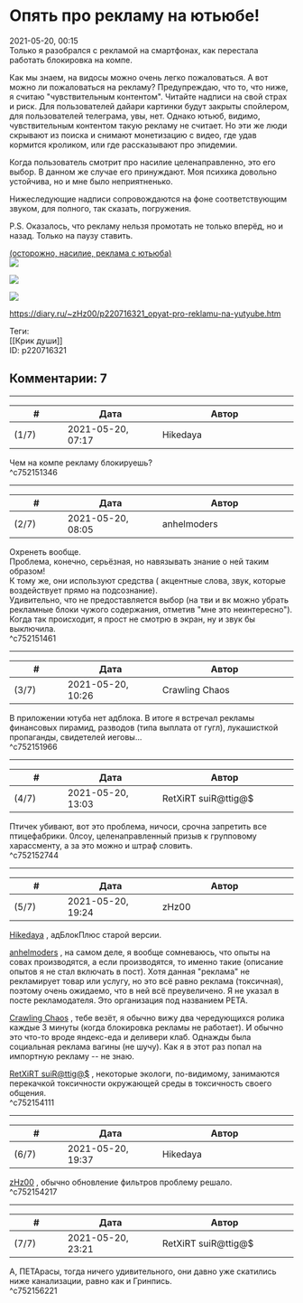 Опять про рекламу на ютьюбе!
============================

  
2021-05-20, 00:15  
 Только я разобрался с рекламой на смартфонах, как перестала работать блокировка на компе.   
   
 Как мы знаем, на видосы можно очень легко пожаловаться. А вот можно ли пожаловаться на рекламу? Предупреждаю, что то, что ниже, я считаю "чувствительным контентом". Читайте надписи на свой страх и риск. Для пользователей дайари картинки будут закрыты спойлером, для пользователей телеграма, увы, нет. Однако ютьюб, видимо, чувствительным контентом такую рекламу не считает. Но эти же люди скрывают из поиска и снимают монетизацию с видео, где удав кормится кроликом, или где рассказывают про эпидемии.   
   
 Когда пользователь смотрит про насилие целенаправленно, это его выбор. В данном же случае его принуждают. Моя психика довольно устойчива, но и мне было неприятненько.   
   
 Нижеследующие надписи сопровождаются на фоне соответствующим звуком, для полного, так сказать, погружения.   
   
 P.S. Оказалось, что рекламу нельзя промотать не только вперёд, но и назад. Только на паузу ставить.   
   
  [(осторожно, насилие, реклама с ютьюба)](https://zHz00.diary.ru/p220716321.htm?index=1#linkmore220716321m1)      
   [![](https://d.radikal.ru/d36/2105/68/e16a4af81c3dt.jpg)](https://d.radikal.ru/d36/2105/68/e16a4af81c3d.jpg)    
   
  [![](https://b.radikal.ru/b07/2105/2b/7dfa4c7aa710t.jpg)](https://b.radikal.ru/b07/2105/2b/7dfa4c7aa710.jpg)    
   
  [![](https://d.radikal.ru/d25/2105/e0/3cc0f07f0834t.jpg)](https://d.radikal.ru/d25/2105/e0/3cc0f07f0834.jpg)     
     
  
<https://diary.ru/~zHz00/p220716321_opyat-pro-reklamu-na-yutyube.htm>  
  
Теги:  
[[Крик души]]  
ID: p220716321  


Комментарии: 7
--------------

  


---



|         #         |              Дата              |                     Автор                     |           ID           |
| --- | --- | --- | --- |
| (1/7) | 2021-05-20, 07:17 | Hikedaya | c752151346 |

  
 Чем на компе рекламу блокируешь?   
 ^c752151346

---



|         #         |              Дата              |                     Автор                     |           ID           |
| --- | --- | --- | --- |
| (2/7) | 2021-05-20, 08:05 | anhelmoders | c752151461 |

  
 Охренеть вообще.   
 Проблема, конечно, серьёзная, но навязывать знание о ней таким образом!   
 К тому же, они используют средства ( акцентные слова, звук, которые воздействует прямо на подсознание).   
 Удивительно, что не предоставляется выбор (на тви и вк можно убрать рекламные блоки чужого содержания, отметив "мне это неинтересно").   
 Когда так происходит, я прост не смотрю в экран, ну и звук бы выключила.   
 ^c752151461

---



|         #         |              Дата              |                     Автор                     |           ID           |
| --- | --- | --- | --- |
| (3/7) | 2021-05-20, 10:26 | Crawling Chaos | c752151966 |

  
 В приложении ютуба нет адблока. В итоге я встречал рекламы финансовых пирамид, разводов (типа выплата от гугл), лукашисткой пропаганды, свидетелей иеговы...   
 ^c752151966

---



|         #         |              Дата              |                     Автор                     |           ID           |
| --- | --- | --- | --- |
| (4/7) | 2021-05-20, 13:03 | RetXiRT suiR@ttig@$ | c752152744 |

  
 Птичек убивают, вот это проблема, ничоси, срочна запретить все птицефабрики. 0лсоу, целенаправленный призыв к групповому харассменту, а за это можно и штраф словить.   
 ^c752152744

---



|         #         |              Дата              |                     Автор                     |           ID           |
| --- | --- | --- | --- |
| (5/7) | 2021-05-20, 19:24 | zHz00 | c752154111 |

  
  [Hikedaya](https://hikedaya.diary.ru "Записная книжка")  , адБлокПлюс старой версии.   
   
  [anhelmoders](https://anhelmoders.diary.ru "No plans. Only wonders.")  , на самом деле, я вообще сомневаюсь, что опыты на совах производятся, а если производятся, то именно такие (описание опытов я не стал включать в пост). Хотя данная "реклама" не рекламирует товар или услугу, но это всё равно реклама (токсичная), поэтому очень ожидаемо, что в ней всё преувеличено. Я не указал в посте рекламодателя. Это организация под названием PETA.   
   
  [Crawling Chaos](https://degozaru.diary.ru "Фундаментальная ошибка атрибуции")  , тебе везёт, я обычно вижу два чередующихся ролика каждые 3 минуты (когда блокировка рекламы не работает). И обычно это что-то вроде яндекс-еда и деливери клаб. Однажды была социальная реклама вагины (не шучу). Как я в этот раз попал на импортную рекламу -- не знаю.   
   
  [RetXiRT suiR@ttig@$](https://Hellspawn.diary.ru "Atomicautionuclear")  , некоторые экологи, по-видимому, занимаются перекачкой токсичности окружающей среды в токсичность своего общения.   
 ^c752154111

---



|         #         |              Дата              |                     Автор                     |           ID           |
| --- | --- | --- | --- |
| (6/7) | 2021-05-20, 19:37 | Hikedaya | c752154217 |

  
  [zHz00](https://zHz00.diary.ru "Untitled")  , обычно обновление фильтров проблему решало.   
 ^c752154217

---



|         #         |              Дата              |                     Автор                     |           ID           |
| --- | --- | --- | --- |
| (7/7) | 2021-05-20, 23:21 | RetXiRT suiR@ttig@$ | c752156221 |

  
 А, ПЕТАрасы, тогда ничего удивительного, они давно уже скатились ниже канализации, равно как и Гринпись.   
 ^c752156221